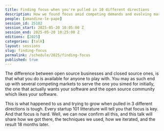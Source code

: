 ```yaml
---
title: Finding focus when you're pulled in 10 different directions
description: How we found focus amid competing demands and evolving markets.
people: [amandine-le-pape]
session_id: 25102
session_start: 2025-05-20 10:05:00 Z
session_end: 2025-05-20 10:25:00 Z
editions: [2025]
categories: [talk]
layout: sessions
slug: finding-focus
permalink: /schedule/2025/finding-focus
published: true
---
```


The difference between open source businesses and closed source ones, is that what you do is available for 
anyone to play with. You may as such end up with several competing markets to serve the one you simed for 
initially, the one that actually wants your software and the open source community which likes your software. 

This is what happened to us and trying to grow when pulled in 3 different directions is tough. Every startup 101 
litterature will tell you that focus is key. And that focus is hard. Well, we can now confirm all this, and this 
talk will share how we got there, the techniques we used, how we iterated, and the result 18 months later.
